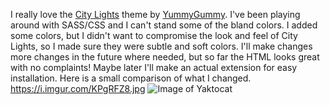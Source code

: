 I really love the [City Lights](http://citylights.xyz/) theme by [YummyGummy](https://yummygum.com/). I've been playing around with SASS/CSS and I can't stand some of the bland colors. I added some colors, but I didn't want to compromise the look and feel of City Lights, so I made sure they were subtle and soft colors. I'll make changes more changes in the future where needed, but so far the HTML looks great with no complaints! Maybe later I'll make an actual extension for easy installation. 
Here is a small comparison of what I changed. https://i.imgur.com/KPgRFZ8.jpg
![Image of Yaktocat](https://i.imgur.com/KPgRFZ8.jpg)
